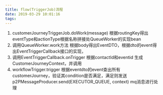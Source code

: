 ```yaml
---
title: flow(TriggerJob)流程
date: 2019-03-29 10:01:16
tags:
---
```

1. customerJourneyTriggerJob.doWork(message)
根据routingKey得出eventType和actionType根据名称拼接处QueueWorker的实现bean
2. 调用QueueWorker.work方法
  根据body得出EventDTO，根据dto的event得出EventTriggerCallback接口的实现，
3. 调用EventTriggerCallback.onTrigger
  根据contactId和eventid 生成CustomerJourneyContext，并调用
4. workflowTrigger.trigger
  根据eventdto的event查出所有customerJourney，验证其condition是否满足，满足则发送p2PMessageProducer.send(EXECUTOR_QUEUE, context) mq消息进行处理
  


